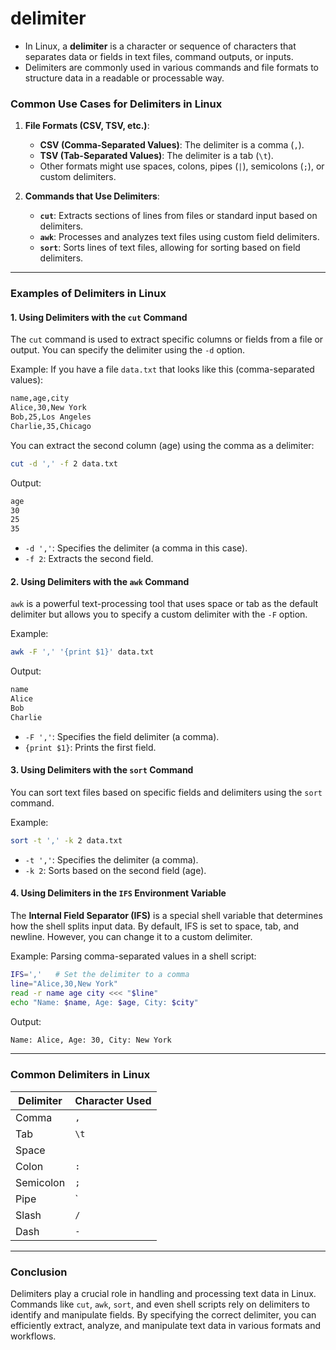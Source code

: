 # delimiter

- In Linux, a **delimiter** is a character or sequence of characters that separates data or fields in text files, command outputs, or inputs.
- Delimiters are commonly used in various commands and file formats to structure data in a readable or processable way.

### Common Use Cases for Delimiters in Linux

1. **File Formats (CSV, TSV, etc.)**:
   - **CSV (Comma-Separated Values)**: The delimiter is a comma (`,`).
   - **TSV (Tab-Separated Values)**: The delimiter is a tab (`\t`).
   - Other formats might use spaces, colons, pipes (`|`), semicolons (`;`), or custom delimiters.

2. **Commands that Use Delimiters**:
   - **`cut`**: Extracts sections of lines from files or standard input based on delimiters.
   - **`awk`**: Processes and analyzes text files using custom field delimiters.
   - **`sort`**: Sorts lines of text files, allowing for sorting based on field delimiters.

---

### **Examples of Delimiters in Linux**

#### 1. **Using Delimiters with the `cut` Command**

The `cut` command is used to extract specific columns or fields from a file or output. You can specify the delimiter using the `-d` option.

Example:
If you have a file `data.txt` that looks like this (comma-separated values):
```bash
name,age,city
Alice,30,New York
Bob,25,Los Angeles
Charlie,35,Chicago
```

You can extract the second column (age) using the comma as a delimiter:
```bash
cut -d ',' -f 2 data.txt
```

Output:
```bash
age
30
25
35
```

- `-d ','`: Specifies the delimiter (a comma in this case).
- `-f 2`: Extracts the second field.

#### 2. **Using Delimiters with the `awk` Command**

`awk` is a powerful text-processing tool that uses space or tab as the default delimiter but allows you to specify a custom delimiter with the `-F` option.

Example:
```bash
awk -F ',' '{print $1}' data.txt
```

Output:
```bash
name
Alice
Bob
Charlie
```

- `-F ','`: Specifies the field delimiter (a comma).
- `{print $1}`: Prints the first field.

#### 3. **Using Delimiters with the `sort` Command**

You can sort text files based on specific fields and delimiters using the `sort` command.

Example:
```bash
sort -t ',' -k 2 data.txt
```

- `-t ','`: Specifies the delimiter (a comma).
- `-k 2`: Sorts based on the second field (age).

#### 4. **Using Delimiters in the `IFS` Environment Variable**

The **Internal Field Separator (IFS)** is a special shell variable that determines how the shell splits input data. By default, IFS is set to space, tab, and newline. However, you can change it to a custom delimiter.

Example: Parsing comma-separated values in a shell script:

```bash
IFS=','   # Set the delimiter to a comma
line="Alice,30,New York"
read -r name age city <<< "$line"
echo "Name: $name, Age: $age, City: $city"
```

Output:
```bash
Name: Alice, Age: 30, City: New York
```

---

### **Common Delimiters in Linux**

| Delimiter | Character Used |
| --------- | ---------------|
| Comma     | `,`            |
| Tab       | `\t`           |
| Space     | ` `            |
| Colon     | `:`            |
| Semicolon | `;`            |
| Pipe      | `|`            |
| Slash     | `/`            |
| Dash      | `-`            |

---

### **Conclusion**

Delimiters play a crucial role in handling and processing text data in Linux. Commands like `cut`, `awk`, `sort`, and even shell scripts rely on delimiters to identify and manipulate fields. By specifying the correct delimiter, you can efficiently extract, analyze, and manipulate text data in various formats and workflows.
